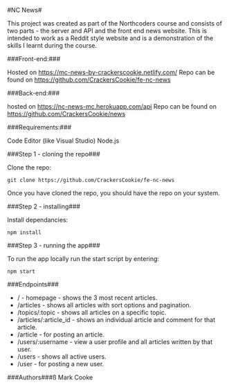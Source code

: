 #NC News#

This project was created as part of the Northcoders course and consists of two parts - the server and API and the front end news website. This is intended to work as a Reddit style website and is a demonstration of the skills I learnt during the course.

###Front-end:###

Hosted on https://mc-news-by-crackerscookie.netlify.com/
Repo can be found on https://github.com/CrackersCookie/fe-nc-news

###Back-end:###

hosted on https://nc-news-mc.herokuapp.com/api
Repo can be found on https://github.com/CrackersCookie/news

###Requirements:###

Code Editor (like Visual Studio)
Node.js

###Step 1 - cloning the repo###

Clone the repo:

```
git clone https://github.com/CrackersCookie/fe-nc-news
```

Once you have cloned the repo, you should have the repo on your system.

###Step 2 - installing###

Install dependancies:

```
npm install
```

###Step 3 - running the app###

To run the app locally run the start script by entering:

```
npm start
```

###Endpoints###

- / - homepage - shows the 3 most recent articles.
- /articles - shows all articles with sort options and pagination.
- /topics/:topic - shows all articles on a specific topic.
- /articles/:article_id - shows an individual article and comment for that article.
- /article - for posting an article.
- /users/:username - view a user profile and all articles written by that user.
- /users - shows all active users.
- /user - for posting a new user.

###Authors###ß
Mark Cooke

